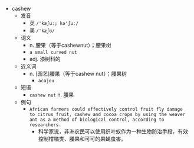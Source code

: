 - cashew
  - 发音
    - 英 `/'kæʃuː; kə'ʃuː/`
    - 美 `/'kæʃʊ/`
  - 词义
    - n. 腰果（等于cashewnut）；腰果树
    - `a small curved nut`
    - adj. 漆树科的
  - 近义词
    - n. [园艺]腰果（等于cashew nut）；腰果树
      - `acajou`
  - 短语
    - `cashew nut` n. 腰果 
  - 例句
    - `African farmers could effectively control fruit fly damage to citrus fruit, cashew and cocoa crops by using the weaver ant as a method of biological control, according to researchers.`
      - 科学家说，非洲农民可以使用织叶蚁作为一种生物防治手段，有效控制柑橘类、腰果和可可的果蝇虫害。

